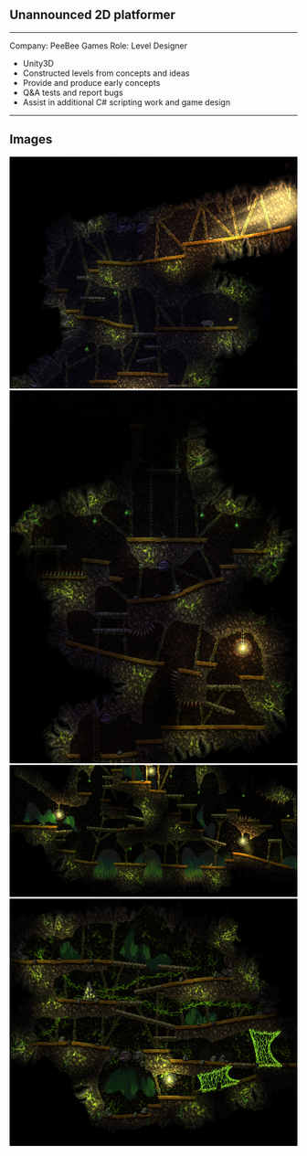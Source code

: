 ## Unannounced 2D platformer

---
Company: PeeBee Games
Role: Level Designer

* Unity3D
* Constructed levels from concepts and ideas
* Provide and produce early concepts
* Q&A tests and report bugs
* Assist in additional C# scripting work and game design
---
Images
---
<img src="images/Mine1.PNG?raw=true"/>
<img src="images/Mine2.PNG?raw=true"/>
<img src="images/Mine3.PNG?raw=true"/>
<img src="images/Mine4.PNG?raw=true"/>
